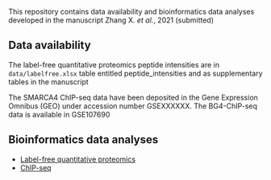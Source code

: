 This repository contains data availability and bioinformatics data analyses developed in the manuscript Zhang X. *et al.*, 2021 (submitted)
 
 
## Data availability

The label-free quantitative proteomics peptide intensities are in `data/labelfree.xlsx` table entitled peptide_intensities and as supplementary tables in the manuscript

The SMARCA4 ChIP-seq data have been deposited in the Gene Expression Omnibus (GEO) under accession number GSEXXXXXX. The BG4-ChIP-seq data is available in GSE107690


## Bioinformatics data analyses

- [Label-free quantitative proteomics](scripts/proteomics.md)
- [ChIP-seq](scripts/chipseq.md)
